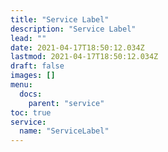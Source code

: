 ```yaml
---
title: "Service Label"
description: "Service Label"
lead: ""
date: 2021-04-17T18:50:12.034Z
lastmod: 2021-04-17T18:50:12.034Z
draft: false
images: []
menu:
  docs:
    parent: "service"
toc: true
service:
  name: "ServiceLabel"
---
```

